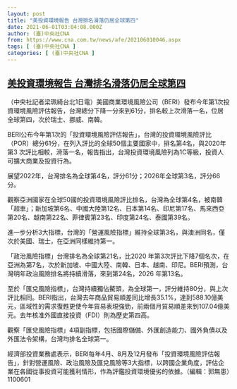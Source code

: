 ```yaml
---
layout: post
title: "美投資環境報告 台灣排名滑落仍居全球第四"
date: 2021-06-01T03:04:08.000Z
author: (臺)中央社CNA
from: https://www.cna.com.tw/news/afe/202106010046.aspx
tags: [ (臺)中央社CNA ]
categories: [ (臺)中央社CNA ]
---
```

<!--1622516648000-->
[美投資環境報告 台灣排名滑落仍居全球第四](https://www.cna.com.tw/news/afe/202106010046.aspx)
------

<div>
<div></div><div class="paragraph"><p>（中央社記者梁珮綺台北1日電）美國商業環境風險公司（BERI）發布今年第1次投資環境風險評估報告，台灣總分下降一分來到61分，排名較上次滑落一名，位居全球第四，次於瑞士、挪威、南韓。</p><p>BERI公布今年第1次的「投資環境風險評估報告」，台灣的投資環境風險評比（POR）總分61分，在列入評比的全球50個主要國家中，排名第4名，與2020年第3 次評比相較，滑落一名，報告指出，台灣投資環境風險列為1C等級，投資人可擴大商業及投資行為。</p><p>展望2022年，台灣排名為全球第4名，評分61分；2026年全球第3名，評分66分。</p><p>觀察亞洲國家在全球50國的投資環境風險評比排名，台灣為全球第4名，被南韓「超車」；新加坡第6名、中國大陸第12名、日本第14名、印尼第17名、馬來西亞第20名、越南第22名、菲律賓第23名、印度第24名、泰國第39名。</p><p>進一步分析3大指標，台灣的「營運風險指標」維持全球第3名，與澳洲同名，僅次於美國、瑞士，在亞洲同樣維持第一。</p><p>「政治風險指標」台灣排名為全球第21名，比2020 年第3次評比下降7個名次，在亞洲為第7名，次於新加坡、中國大陸、南韓、日本、越南、印尼。BERI預測，台灣明年政治風險排名將持續滑落，來到第24名，2026 年第13名。</p><p>至於「匯兌風險指標」，台灣持續獨佔鰲頭，為全球第一，評分維持80分，與上次評比相同。BERI指出，台灣去年商品貿易順差同比增長35.1%，達到588.10億美元，區域性的需求復甦更使今年貿易表現強勁，前兩個月貿易順差來到107.04億美元。去年核准外國直接投資（FDI）則為歷史第四高。</p><p>觀察「匯兌風險指標」4項副指標，包括國際儲備、外匯創造能力、國外負債以及外匯法令架構，台灣均排名全球第一。</p><p>經濟部投資業務處表示，BERI每年4月、8月及12月發布「投資環境風險評估報告」，針對營運風險、政治風險及匯兌風險等3大指標，以跨國企業角度，評估企業在各國從事投資可能獲利情形，作為評鑑投資環境優劣的依據。（編輯：郭無患）1100601</p></div>
</div>
